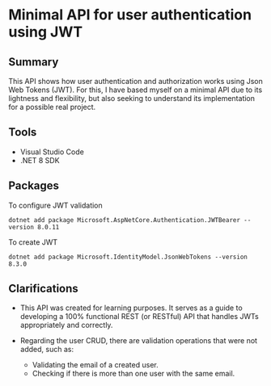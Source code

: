 # Minimal API for user authentication using JWT

## Summary

This API shows how user authentication and authorization works using Json Web Tokens (JWT). For this, I have based myself on a minimal API due to its lightness and flexibility, but also seeking to understand its implementation for a possible real project.

##  Tools

- Visual Studio Code
- .NET 8 SDK

## Packages

To configure JWT validation
```
dotnet add package Microsoft.AspNetCore.Authentication.JWTBearer --version 8.0.11
```


To create JWT
```
dotnet add package Microsoft.IdentityModel.JsonWebTokens --version 8.3.0
```

## **Clarifications**
- This API was created for learning purposes. It serves as a guide to developing a 100% functional REST (or RESTful) API that handles JWTs appropriately and correctly.

- Regarding the user CRUD, there are validation operations that were not added, such as:
    - Validating the email of a created user.
    - Checking if there is more than one user with the same email.
